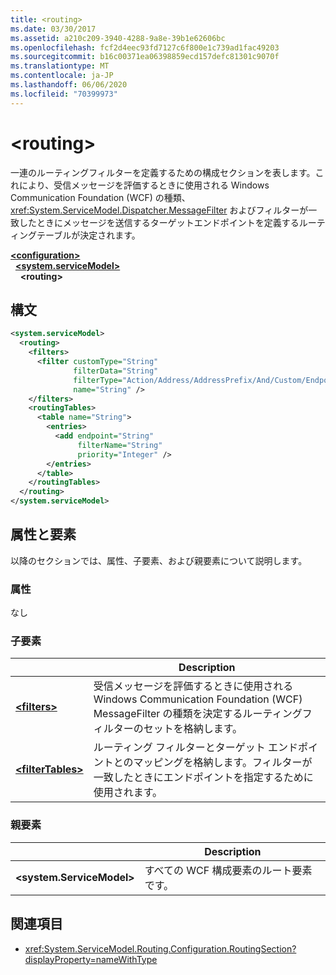 ```yaml
---
title: <routing>
ms.date: 03/30/2017
ms.assetid: a210c209-3940-4288-9a8e-39b1e62606bc
ms.openlocfilehash: fcf2d4eec93fd7127c6f800e1c739ad1fac49203
ms.sourcegitcommit: b16c00371ea06398859ecd157defc81301c9070f
ms.translationtype: MT
ms.contentlocale: ja-JP
ms.lasthandoff: 06/06/2020
ms.locfileid: "70399973"
---
```

# \<routing>

一連のルーティングフィルターを定義するための構成セクションを表します。これにより、受信メッセージを評価するときに使用される Windows Communication Foundation (WCF) の種類、 <xref:System.ServiceModel.Dispatcher.MessageFilter> およびフィルターが一致したときにメッセージを送信するターゲットエンドポイントを定義するルーティングテーブルが決定されます。

[**\<configuration>**](../configuration-element.md)\
&nbsp;&nbsp;[**\<system.serviceModel>**](system-servicemodel.md)\
&nbsp;&nbsp;&nbsp;&nbsp;**\<routing>**
  
## <a name="syntax"></a>構文  
  
```xml  
<system.serviceModel>
  <routing>
    <filters>
      <filter customType="String"
              filterData="String"
              filterType="Action/Address/AddressPrefix/And/Custom/Endpoint/MatchAll/XPath"
              name="String" />
    </filters>
    <routingTables>
      <table name="String">
        <entries>
          <add endpoint="String"
               filterName="String"
               priority="Integer" />
        </entries>
      </table>
    </routingTables>
  </routing>
</system.serviceModel>
```  
  
## <a name="attributes-and-elements"></a>属性と要素

以降のセクションでは、属性、子要素、および親要素について説明します。

### <a name="attributes"></a>属性

なし

### <a name="child-elements"></a>子要素

|     | Description |
| --- | ----------- |
| [**\<filters>**](filters-of-routing.md) | 受信メッセージを評価するときに使用される Windows Communication Foundation (WCF) MessageFilter の種類を決定するルーティングフィルターのセットを格納します。 |
| [**\<filterTables>**](filtertables.md) | ルーティング フィルターとターゲット エンドポイントとのマッピングを格納します。フィルターが一致したときにエンドポイントを指定するために使用されます。 |

### <a name="parent-elements"></a>親要素

|     | Description |
| --- | ----------- |
| **\<system.ServiceModel>** | すべての WCF 構成要素のルート要素です。 |

## <a name="see-also"></a>関連項目

- <xref:System.ServiceModel.Routing.Configuration.RoutingSection?displayProperty=nameWithType>
